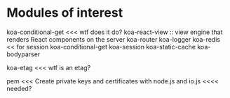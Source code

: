 Modules of interest
===================

koa-conditional-get		<<< wtf does it do?
koa-react-view 			:: view engine that renders React components on the server
koa-router
koa-logger
koa-redis						<< for session
koa-conditional-get
koa-session
koa-static-cache
koa-bodyparser

koa-etag							<<< wtf is an etag?



pem                   <<< Create private keys and certificates with node.js and io.js <<<< needed?
